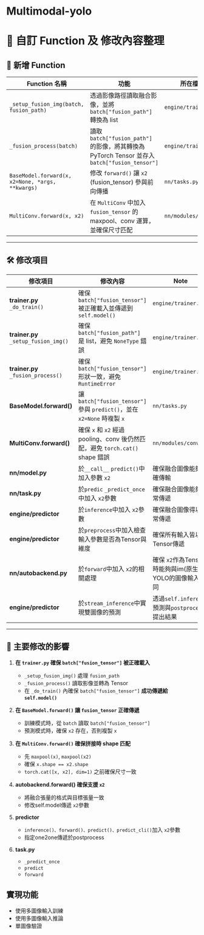 # Multimodal-yolo
# **📝 自訂 Function 及 修改內容整理**
## **📌 新增 Function**
| **Function 名稱** | **功能** | **所在檔案** |
|-------------------|---------|-------------|
| `_setup_fusion_img(batch, fusion_path)` | 透過影像路徑讀取融合影像，並將 `batch["fusion_path"]` 轉換為 list | `engine/trainer.py` |
| `_fusion_process(batch)` | 讀取 `batch["fusion_path"]` 的影像，將其轉換為 PyTorch Tensor 並存入 `batch["fusion_tensor"]` | `engine/trainer.py` |
| `BaseModel.forward(x, x2=None, *args, **kwargs)` | 修改 `forward()` 讓 `x2` (fusion_tensor) 參與前向傳播 | `nn/tasks.py` |
| `MultiConv.forward(x, x2)` | 在 `MultiConv` 中加入 `fusion_tensor` 的 maxpool、conv 運算，並確保尺寸匹配 | `nn/modules/conv.py` |

---

## **🛠 修改項目**
| **修改項目** | **修改內容** | **Note** |
|-------------|------------|-------------|
| **trainer.py** `_do_train()` | 確保 `batch["fusion_tensor"]` 被正確載入並傳遞到 `self.model()` | `engine/trainer.py` |
| **trainer.py** `_setup_fusion_img()` | 確保 `batch["fusion_path"]` 是 list，避免 `NoneType` 錯誤 | `engine/trainer.py` |
| **trainer.py** `_fusion_process()` | 確保 `batch["fusion_tensor"]` 形狀一致，避免 `RuntimeError` | `engine/trainer.py` |
| **BaseModel.forward()** | 讓 `batch["fusion_tensor"]` 參與 `predict()`，並在 `x2=None` 時複製 `x` | `nn/tasks.py` |
| **MultiConv.forward()** | 確保 `x` 和 `x2` 經過 pooling、conv 後仍然匹配，避免 `torch.cat()` shape 錯誤 | `nn/modules/conv.py` |
| **nn/model.py**|於`__call__` `predict()`中加入參數 `x2`|確保融合圖像能夠正確傳輸|
|**nn/task.py**|於`predic` `_predict_once`中加入 `x2`參數|確保融合圖像能夠正常傳遞|
|**engine/predictor**|於`inference`中加入 `x2`參數|確保融合圖像得以正常傳遞|
|**engine/predictor**|於`preprocess`中加入檢查輸入參數是否為Tensor與維度|確保所有輸入皆以Tensor傳遞|
|**nn/autobackend.py**|於`forward`中加入 `x2`的相關處理|確保 `x2`作為Tensor時能夠與im(原生YOLO的圖像輸入)相同|
|**engine/predictor**|於`stream_inference`中實現雙圖像的預測|透過`self.inference`預測與`postprocess`提出結果|




---

## **📌 主要修改的影響**
1. **在 `trainer.py` 確保 `batch["fusion_tensor"]` 被正確載入**  
   - `_setup_fusion_img()` 處理 `fusion_path`
   - `_fusion_process()` 讀取影像並轉為 Tensor
   - 在 `_do_train()` 內確保 `batch["fusion_tensor"]` **成功傳遞給 `self.model()`**

2. **在 `BaseModel.forward()` 讓 `fusion_tensor` 正確傳遞**
   - 訓練模式時，從 `batch` 讀取 `batch["fusion_tensor"]`
   - 預測模式時，確保 `x2` 存在，否則複製 `x`

3. **在 `MultiConv.forward()` 確保拼接時 shape 匹配**
   - 先 `maxpool(x)`, `maxpool(x2)`
   - 確保 `x.shape == x2.shape`
   - `torch.cat([x, x2], dim=1)` 之前確保尺寸一致
4. **autobackend.forward() 確保支援 `x2`**
   - 將融合張量的格式與目標張量一致
   - 修改self.model傳遞 `x2`參數
5. **predictor**
   - `inference()、forward()、predict()、predict_cli()`加入 `x2`參數
   - 指定one2one傳遞於postprocess
6. **task.py**   
   - `_predict_once`
   - `predict`
   - `forward`

## **實現功能**
- 使用多圖像輸入訓練
- 使用多圖像輸入推論
- 單圖像驗證
